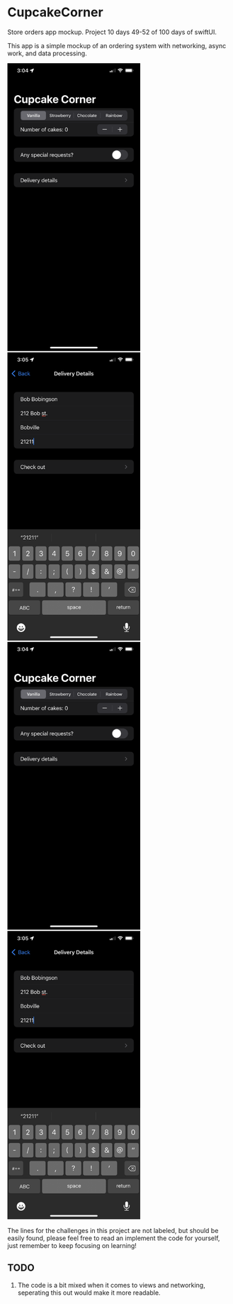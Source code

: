 # CupcakeCorner
Store orders app mockup. Project 10 days 49-52 of 100 days of swiftUI.

This app is a simple mockup of an ordering system with networking, async work, and data processing.

<img src="rdme/rdme1.PNG" alt="Button View" width="300"/> <img src="rdme/rdme2.PNG" alt="List View" width="300"/> <img src="rdme/rdme1.PNG" alt="Button View" width="300"/> <img src="rdme/rdme2.PNG" alt="List View" width="300"/>

The lines for the challenges in this project are not labeled, but should be easily found, please feel free to read an implement the code for yourself, just remember to keep focusing on learning!

## TODO 
1. The code is a bit mixed when it comes to views and networking, seperating this out would make it more readable.
